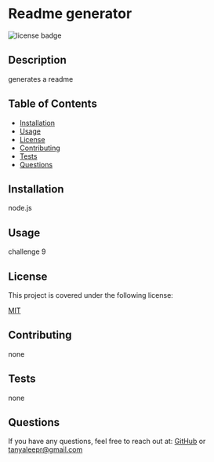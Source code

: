 # Readme generator

![license badge](https://img.shields.io/badge/license-MIT-brightblue)
    
## Description
generates a readme
## Table of Contents

- [Installation](#installation)
- [Usage](#usage)
- [License](#license)
- [Contributing](#contributing)
- [Tests](#tests)
- [Questions](#questions)
<a name="installation"></a>
## Installation
node.js
<a name="usage"></a>
## Usage
challenge 9
<a name="license"></a>
    
## License
This project is covered under the following license:
    
[MIT](https://www.mit.edu/~amini/LICENSE.md)
    
<a name="contributing"></a>
## Contributing
none
<a name="tests"></a>
## Tests
none
<a name="questions"></a>
## Questions
If you have any questions, feel free to reach out at: [GitHub](https://github.com/tanyaleepr) or <tanyaleepr@gmail.com>
